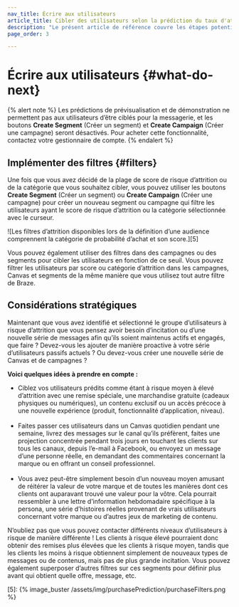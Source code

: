 ```yaml
---
nav_title: Écrire aux utilisateurs
article_title: Cibler des utilisateurs selon la prédiction du taux d'attrition
description: "Le présent article de référence couvre les étapes potentielles à réaliser après avoir créé une prédiction d’attrition, comme l’implémentation de filtres et les considérations stratégiques."
page_order: 3

---
```


# Écrire aux utilisateurs {#what-do-next}

{% alert note %}
Les prédictions de prévisualisation et de démonstration ne permettent pas aux utilisateurs d’être ciblés pour la messagerie, et les boutons **Create Segment** (Créer un segment) et **Create Campaign** (Créer une campagne) seront désactivés. Pour acheter cette fonctionnalité, contactez votre gestionnaire de compte.
{% endalert %}

## Implémenter des filtres {#filters}

Une fois que vous avez décidé de la plage de score de risque d’attrition ou de la catégorie que vous souhaitez cibler, vous pouvez utiliser les boutons **Create Segment** (Créer un segment) ou **Create Campaign** (Créer une campagne) pour créer un nouveau segment ou campagne qui filtre les utilisateurs ayant le score de risque d’attrition ou la catégorie sélectionnée avec le curseur.

![Les filtres d’attrition disponibles lors de la définition d’une audience comprennent la catégorie de probabilité d’achat et son score.][5]

Vous pouvez également utiliser des filtres dans des campagnes ou des segments pour cibler les utilisateurs en fonction de ce seuil. Vous pouvez filtrer les utilisateurs par score ou catégorie d’attrition dans les campagnes, Canvas et segments de la même manière que vous utilisez tout autre filtre de Braze.

## Considérations stratégiques

Maintenant que vous avez identifié et sélectionné le groupe d’utilisateurs à risque d’attrition que vous pensez avoir besoin d’incitation ou d’une nouvelle série de messages afin qu’ils soient maintenus actifs et engagés, que faire ? Devez-vous les ajouter de manière proactive à votre série d’utilisateurs passifs actuels ? Ou devez-vous créer une nouvelle série de Canvas et de campagnes ? 

**Voici quelques idées à prendre en compte :**

- Ciblez vos utilisateurs prédits comme étant à risque moyen à élevé d’attrition avec une remise spéciale, une marchandise gratuite (cadeaux physiques ou numériques), un contenu exclusif ou un accès précoce à une nouvelle expérience (produit, fonctionnalité d’application, niveau).<br><br>
- Faites passer ces utilisateurs dans un Canvas quotidien pendant une semaine, livrez des messages sur le canal qu’ils préfèrent, faites une projection concentrée pendant trois jours en touchant les clients sur tous les canaux, depuis l’e-mail à Facebook, ou envoyez un message d’une personne réelle, en demandant des commentaires concernant la marque ou en offrant un conseil professionnel.<br><br>
- Vous avez peut-être simplement besoin d’un nouveau moyen amusant de réitérer la valeur de votre marque et de toutes les manières dont ces clients ont auparavant trouvé une valeur pour la vôtre. Cela pourrait ressembler à une lettre d’information hebdomadaire spécifique à la persona, une série d’histoires réelles provenant de vrais utilisateurs concernant votre marque ou d’autres jeux de marketing de contenu.

N’oubliez pas que vous pouvez contacter différents niveaux d’utilisateurs à risque de manière différente ! Les clients à risque élevé pourraient donc obtenir des remises plus élevées que les clients à risque moyen, tandis que les clients les moins à risque obtiennent simplement de nouveaux types de messages ou de contenus, mais pas de plus grande incitation. Vous pouvez également superposer d’autres filtres sur ces segments pour définir plus avant qui obtient quelle offre, message, etc.



[5]: {% image_buster /assets/img/purchasePrediction/purchaseFilters.png %}
